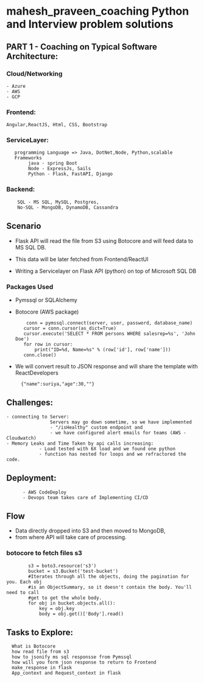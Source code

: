 # mahesh_praveen_coaching Python and Interview problem solutions

## PART 1 - Coaching on Typical Software Architecture:

### Cloud/Networking 
    - Azure
    - AWS
    - GCP

### Frontend:
    Angular,ReactJS, Html, CSS, Bootstrap

### ServiceLayer:
       programming Language => Java, DotNet,Node, Python,scalable
       Frameworks
            java - spring Boot
            Node - ExpressJs, Sails
            Python - Flask, FastAPI, Django

### Backend:
        SQL - MS SQL, MySQL, Postgres,
        No-SQL - MongoDB, DynamoDB, Cassandra

## Scenario

- Flask API will read the file from S3 using Botocore
and will feed data to MS SQL DB.
- This data will be later fetched from Frontend/ReactUI

- Writing a Servicelayer on Flask API (python) on top of Microsoft SQL DB

### Packages Used
 - Pymssql or SQLAlchemy
 - Botocore (AWS package)

           conn = pymssql.connect(server, user, password, database_name)
          cursor = conn.cursor(as_dict=True)
          cursor.execute('SELECT * FROM persons WHERE salesrep=%s', 'John Doe')
          for row in cursor:
              print("ID=%d, Name=%s" % (row['id'], row['name']))
          conn.close()

- We will convert result to JSON response and will share the template with ReactDevelopers

        {"name":suriya,"age":30,""}


## Challenges:
    - connecting to Server:
                    Servers may go down sometime, so we have implemented
                    - "/isHealthy" custom endpoint and
                    - we have configured alert emails for teams (AWS - Cloudwatch)
    - Memory Leaks and Time Taken by api calls increasing:
                - Load tested with 6X load and we found one python
                - function has nested for loops and we refractored the code.
## Deployment:
          - AWS CodeDeploy
          - Devops team takes care of Implementing CI/CD

## Flow
- Data directly dropped into S3 and then moved to MongoDB,
- from where API will take care of processing.

### botocore to fetch files s3
            s3 = boto3.resource('s3')
            bucket = s3.Bucket('test-bucket')
            #Iterates through all the objects, doing the pagination for you. Each obj
            #is an ObjectSummary, so it doesn't contain the body. You'll need to call
            #get to get the whole body.
            for obj in bucket.objects.all():
                key = obj.key
                body = obj.get()['Body'].read()


## Tasks to Explore:
      What is Botocore
      how read file from s3
      how to jsonify ms sql responsse from Pymssql
      how will you form json response to return to Frontend
      make_response in flask
      App_context and Request_context in flask
